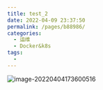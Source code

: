 ```yaml
---
title: test_2
date: 2022-04-09 23:37:50
permalink: /pages/b88986/
categories:
  - 运维
  - Docker&k8s
tags:
  - 
---
```

![image-20220404173600516](/image/image-20220404173600516.png)
